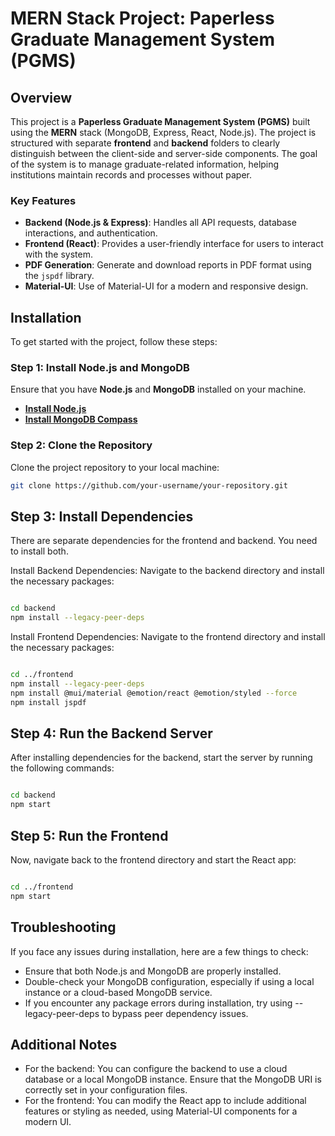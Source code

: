 # MERN Stack Project: Paperless Graduate Management System (PGMS)

## Overview
This project is a **Paperless Graduate Management System (PGMS)** built using the **MERN** stack (MongoDB, Express, React, Node.js). The project is structured with separate **frontend** and **backend** folders to clearly distinguish between the client-side and server-side components. The goal of the system is to manage graduate-related information, helping institutions maintain records and processes without paper.

### Key Features
- **Backend (Node.js & Express)**: Handles all API requests, database interactions, and authentication.
- **Frontend (React)**: Provides a user-friendly interface for users to interact with the system.
- **PDF Generation**: Generate and download reports in PDF format using the `jspdf` library.
- **Material-UI**: Use of Material-UI for a modern and responsive design.

## Installation

To get started with the project, follow these steps:

### Step 1: Install Node.js and MongoDB
Ensure that you have **Node.js** and **MongoDB** installed on your machine.

- **[Install Node.js](https://nodejs.org/)**
- **[Install MongoDB Compass](https://www.mongodb.com/products/compass)**

### Step 2: Clone the Repository
Clone the project repository to your local machine:

```bash
git clone https://github.com/your-username/your-repository.git
```
## Step 3:  Install Dependencies

There are separate dependencies for the frontend and backend. You need to install both.

Install Backend Dependencies: Navigate to the backend directory and install the necessary packages:
```bash

cd backend
npm install --legacy-peer-deps

```
Install Frontend Dependencies: Navigate to the frontend directory and install the necessary packages:

```bash

cd ../frontend
npm install --legacy-peer-deps
npm install @mui/material @emotion/react @emotion/styled --force
npm install jspdf


```



## Step 4: Run the Backend Server

After installing dependencies for the backend, start the server by running the following commands:

```bash

cd backend
npm start

```

## Step 5: Run the Frontend

Now, navigate back to the frontend directory and start the React app:

```bash

cd ../frontend
npm start


```

## Troubleshooting
If you face any issues during installation, here are a few things to check:

- Ensure that both Node.js and MongoDB are properly installed.
- Double-check your MongoDB configuration, especially if using a local instance or a cloud-based MongoDB service.
- If you encounter any package errors during installation, try using --legacy-peer-deps to bypass peer dependency issues.

##  Additional Notes
- For the backend: You can configure the backend to use a cloud database or a local MongoDB instance. Ensure that the MongoDB URI is correctly set in your configuration files.
- For the frontend: You can modify the React app to include additional features or styling as needed, using Material-UI components for a modern UI.

